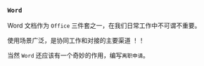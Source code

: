 
### `Word`
Word 文档作为 `Office` 三件套之一，在我们日常工作中不可谓不重要。

使用场景广泛，是协同工作和对接的主要渠道 ！！

当然 `Word` 还应该有一个奇妙的作用，编写`离职申请`。




